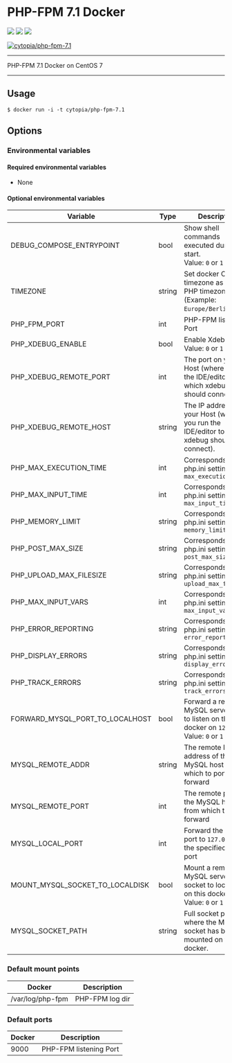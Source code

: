 # PHP-FPM 7.1 Docker

[![](https://images.microbadger.com/badges/version/cytopia/php-fpm-7.1.svg)](https://microbadger.com/images/cytopia/php-fpm-7.1 "php-fpm-7.1") [![](https://images.microbadger.com/badges/image/cytopia/php-fpm-7.1.svg)](https://microbadger.com/images/cytopia/php-fpm-7.1 "php-fpm-7.1") [![](https://images.microbadger.com/badges/license/cytopia/php-fpm-7.1.svg)](https://microbadger.com/images/cytopia/php-fpm-7.1 "php-fpm-7.1")

[![cytopia/php-fpm-7.1](http://dockeri.co/image/cytopia/php-fpm-7.1)](https://hub.docker.com/r/cytopia/php-fpm-7.1/)

----

PHP-FPM 7.1 Docker on CentOS 7


----

## Usage

```shell
$ docker run -i -t cytopia/php-fpm-7.1
```

## Options


### Environmental variables

#### Required environmental variables

- None

#### Optional environmental variables

| Variable | Type | Description |
|----------|------|-------------|
| DEBUG_COMPOSE_ENTRYPOINT | bool | Show shell commands executed during start.<br/>Value: `0` or `1` |
| TIMEZONE | string | Set docker OS timezone as well as PHP timezone.<br/>(Example: `Europe/Berlin`) |
| PHP_FPM_PORT | int | PHP-FPM listening Port |
| PHP_XDEBUG_ENABLE | bool | Enable Xdebug.<br/>Value: `0` or `1` |
| PHP_XDEBUG_REMOTE_PORT | int | The port on your Host (where you run the IDE/editor to which xdebug should connect.) |
| PHP_XDEBUG_REMOTE_HOST | string | The IP address of your Host (where you run the IDE/editor to which xdebug should connect). |
| PHP_MAX_EXECUTION_TIME | int | Corresponds to php.ini setting: `max_execution_time` |
| PHP_MAX_INPUT_TIME | int | Corresponds to php.ini setting: `max_input_time` |
| PHP_MEMORY_LIMIT | string | Corresponds to php.ini setting: `memory_limit` |
| PHP_POST_MAX_SIZE | string | Corresponds to php.ini setting: `post_max_size` |
| PHP_UPLOAD_MAX_FILESIZE | string | Corresponds to php.ini setting: `upload_max_filesize` |
| PHP_MAX_INPUT_VARS | int | Corresponds to php.ini setting: `max_input_vars` |
| PHP_ERROR_REPORTING | string | Corresponds to php.ini setting: `error_reporting` |
| PHP_DISPLAY_ERRORS | string | Corresponds to php.ini setting: `display_errors` |
| PHP_TRACK_ERRORS | string | Corresponds to php.ini setting: `track_errors` |
| FORWARD_MYSQL_PORT_TO_LOCALHOST | bool | Forward a remote MySQL server port to listen on this docker on `127.0.0.1`<br/>Value: `0` or `1` |
| MYSQL_REMOTE_ADDR | string | The remote IP address of the MySQL host from which to port-forward |
| MYSQL_REMOTE_PORT | int | The remote port of the MySQL host from which to port-forward |
| MYSQL_LOCAL_PORT | int | Forward the MySQL port to `127.0.0.1` to the specified local port |
| MOUNT_MYSQL_SOCKET_TO_LOCALDISK | bool | Mount a remote MySQL server socket to local disk on this docker.<br/>Value: `0` or `1` |
| MYSQL_SOCKET_PATH | string | Full socket path where the MySQL socket has been mounted on this docker. |

### Default mount points

| Docker | Description |
|--------|-------------|
| /var/log/php-fpm | PHP-FPM log dir |

### Default ports

| Docker | Description |
|--------|-------------|
| 9000   | PHP-FPM listening Port |
